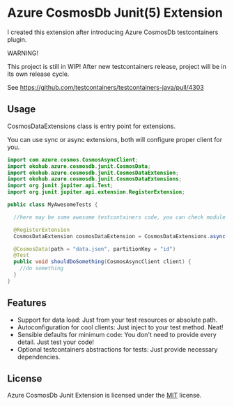 # Azure CosmosDb Junit(5) Extension

I created this extension after introducing Azure CosmosDb testcontainers plugin.

WARNING!

This project is still in WIP! After new testcontainers release, project will be in its own release cycle.

See https://github.com/testcontainers/testcontainers-java/pull/4303

## Usage

CosmosDataExtensions class is entry point for extensions.

You can use sync or async extensions, both will configure proper client for you.

````java
import com.azure.cosmos.CosmosAsyncClient;
import okohub.azure.cosmosdb.junit.CosmosData;
import okohub.azure.cosmosdb.junit.CosmosDataExtension;
import okohub.azure.cosmosdb.junit.CosmosDataExtensions;
import org.junit.jupiter.api.Test;
import org.junit.jupiter.api.extension.RegisterExtension;

public class MyAwesomeTests {

  //here may be some awesome testcontainers code, you can check module tests!

  @RegisterExtension
  CosmosDataExtension cosmosDataExtension = CosmosDataExtensions.async("endpoint", "key");

  @CosmosData(path = "data.json", partitionKey = "id")
  @Test
  public void shouldDoSomething(CosmosAsyncClient client) {
    //do something
  }
}
````

## Features

- Support for data load: Just from your test resources or absolute path.
- Autoconfiguration for cool clients: Just inject to your test method. Neat!
- Sensible defaults for minimum code: You don't need to provide every detail. Just test your code!
- Optional testcontainers abstractions for tests: Just provide necessary dependencies.

## License

Azure CosmosDb Junit Extension is licensed under the [MIT](/LICENSE.md) license.
